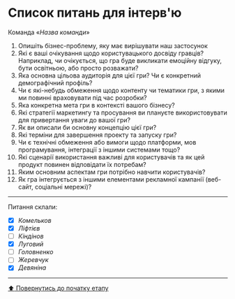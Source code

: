 # Список питань для інтерв'ю
Команда «*Назва команди*»

1. Опишіть бізнес-проблему, яку має вирішувати наш застосунок
2. Які є ваші очікування щодо користувацького досвіду гравців? Наприклад, чи очікується, що гра буде викликати емоційну відгуку, бути освітньою, або просто розважати?
3. Яка основна цільова аудиторія для цієї гри? Чи є конкретний демографічний профіль?
4. Чи є які-небудь обмеження щодо контенту чи тематики гри, з якими ми повинні враховувати під час розробки?
5. Яка конкретна мета гри в контексті вашого бізнесу?
6. Які стратегії маркетингу та просування ви плануєте використовувати для привертання уваги до вашої гри?
7. Як ви описали би основну концепцію цієї гри?
8. Які терміни для завершення проекту та запуску гри?
9. Чи є технічні обмеження або вимоги щодо платформи, мов програмування, інтеграції з іншими системами тощо?
10. Які сценарії використання важливі для користувачів та як цей продукт повинен відповідати їх потребам?
11. Яким основним аспектам гри потрібно навчити користувачів?
12. Як гра інтегрується з іншими елементами рекламної кампанії (веб-сайт, соціальні мережі)?

---
Питання склали:			

- [X] *Комельков*
- [x] *Ліфтієв*
- [ ] *Кіндінов*
- [X] *Луговий*
- [ ] *Головненко*
- [ ] *Жеревчук*
- [x] *Девяніна*
---
[:arrow_up: Повернутись до початку етапу](/docs/1.Envisioning/README.md)
